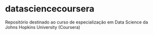 # datasciencecoursera
Repositório destinado ao curso de especialização em Data Science da Johns Hopkins University (Coursera)

